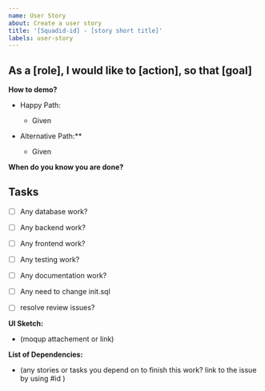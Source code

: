 ```yaml
---
name: User Story
about: Create a user story
title: '[Squadid-id] - [story short title]'
labels: user-story
---
```

As a [role], I would like to [action], so that [goal]
---
**How to demo?** 

- Happy Path:
  - Given 

- Alternative Path:**
  - Given 

**When do you know you are done?**

Tasks
---
- [ ] Any database work?
- [ ] Any backend work?
- [ ] Any frontend work?
- [ ] Any testing work?
- [ ] Any documentation work?
- [ ] Any need to change init.sql
- [ ] resolve review issues?


**UI Sketch:**
-  (moqup attachement or link)

**List of Dependencies:**
-  (any stories or tasks you depend on to finish this work? link to the issue by using #id )
